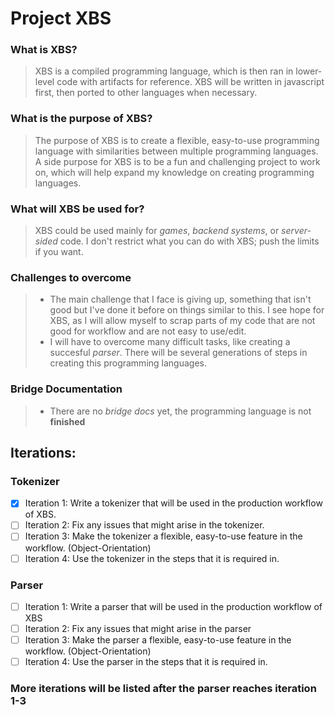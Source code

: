 # Project XBS
###  What is XBS?
  > XBS is a compiled programming language, which is then ran in lower-level code with artifacts for reference.
  > XBS will be written in javascript first, then ported to other languages when necessary.
### What is the purpose of XBS?
  > The purpose of XBS is to create a flexible, easy-to-use programming language with similarities between multiple programming languages.
  > A side purpose for XBS is to be a fun and challenging project to work on, which will help expand my knowledge on creating programming languages.
### What will XBS be used for?
  > XBS could be used mainly for *games*, *backend systems*, or *server-sided* code.
  > I don't restrict what you can do with XBS; push the limits if you want.
### Challenges to overcome
  > * The main challenge that I face is giving up, something that isn't good but I've done it before on things similar to this. I see hope for XBS, as I will allow myself to scrap parts of my code that are not good for workflow and are not easy to use/edit.
  > * I will have to overcome many difficult tasks, like creating a succesful *parser*. There will be several generations of steps in creating this programming languages.
### Bridge Documentation
  > * There are no *bridge docs* yet, the programming language is not **finished**

## Iterations:
### Tokenizer
- [x] Iteration 1: Write a tokenizer that will be used in the production workflow of XBS.
- [ ] Iteration 2: Fix any issues that might arise in the tokenizer.
- [ ] Iteration 3: Make the tokenizer a flexible, easy-to-use feature in the workflow. (Object-Orientation)
- [ ] Iteration 4: Use the tokenizer in the steps that it is required in.
### Parser
- [ ] Iteration 1: Write a parser that will be used in the production workflow of XBS
- [ ] Iteration 2: Fix any issues that might arise in the parser
- [ ] Iteration 3: Make the parser a flexible, easy-to-use feature in the workflow. (Object-Orientation)
- [ ] Iteration 4: Use the parser in the steps that it is required in.
### More iterations will be listed after the parser reaches iteration 1-3

